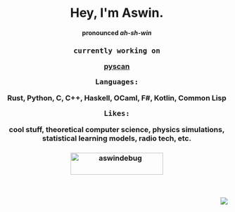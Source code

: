 <h1 align="center">Hey, I'm Aswin.</h1>

<h4 align="center">
<b>pronounced <i>ah-sh-win</i></b>


<h3 align="center">
  
<pre>currently working on</pre>

[pyscan](https://github.com/aswinnnn/pyscan)

<pre>Languages:</pre>

Rust, Python, C, C++, Haskell, OCaml, F#, Kotlin, Common Lisp

<pre>Likes:</pre>

cool stuff, theoretical computer science, physics simulations, statistical learning models, radio tech, etc.

</h3>

<h3 align="center"><a href="https://ko-fi.com/aswindebug"> <img align="center" src="https://cdn.ko-fi.com/cdn/kofi3.png?v=3" height="50" width="210" alt="aswindebug" /></a></h3>

<br>

<h4 align="right">
  
![](https://visitcount.itsvg.in/api?id=aswinnnn&icon=0&color=0)
  
</h4>
